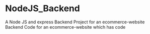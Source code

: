 # NodeJS_Backend
A Node JS and express Backend Project for an ecommerce-website
Backend Code for an ecommerce-website which has code  
